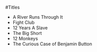 #Titles

* A River Runs Through It
* Fight Club
* 12 Years A Slave
* The Big Short
* 12 Monkeys
* The Curious Case of Benjamin Button